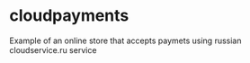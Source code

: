 # cloudpayments
Example of an online store that accepts paymets using russian cloudservice.ru service
